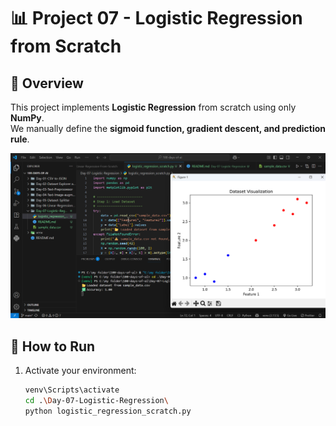 # 📊 Project 07 - Logistic Regression from Scratch

## 📌 Overview
This project implements **Logistic Regression** from scratch using only **NumPy**.  
We manually define the **sigmoid function, gradient descent, and prediction rule**.

![alt text](image.png)

## 🚀 How to Run
1. Activate your environment:
   ```bash
   venv\Scripts\activate
   cd .\Day-07-Logistic-Regression\
   python logistic_regression_scratch.py